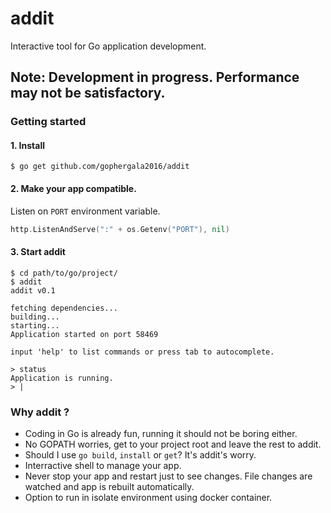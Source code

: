 # addit

Interactive tool for Go application development.

## Note: Development in progress. Performance may not be satisfactory.

### Getting started
#### 1. Install
```
$ go get github.com/gophergala2016/addit
```
#### 2. Make your app compatible.
Listen on `PORT` environment variable.
```go
http.ListenAndServe(":" + os.Getenv("PORT"), nil)
```
#### 3. Start addit
```shell
$ cd path/to/go/project/
$ addit
addit v0.1

fetching dependencies...
building...
starting...
Application started on port 58469

input 'help' to list commands or press tab to autocomplete.

> status
Application is running.
> |
```
### Why addit ?
* Coding in Go is already fun, running it should not be boring either.
* No GOPATH worries, get to your project root and leave the rest to addit.
* Should I use `go build`, `install` or `get`? It's addit's worry.
* Interractive shell to manage your app.
* Never stop your app and restart just to see changes. File changes are watched and app is rebuilt automatically.
* Option to run in isolate environment using docker container.

